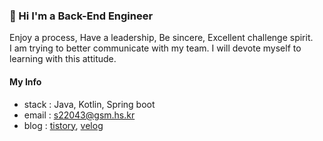 ### 👋 Hi I'm a Back-End Engineer 

Enjoy a process, Have a leadership, Be sincere, Excellent challenge spirit.  
I am trying to better communicate with my team. I will devote myself to learning with this attitude.

#### My Info
- stack : Java, Kotlin, Spring boot
- email : s22043@gsm.hs.kr
- blog : [tistory](https://esperer.tistory.com), [velog](https://velog.io/@hope0206)
